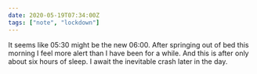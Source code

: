 ```yaml
---
date: 2020-05-19T07:34:00Z
tags: ["note", "lockdown"]
---
```

It seems like 05:30 might be the new 06:00. After springing out of bed this morning I feel more alert than I have been for a while. And this is after only about six hours of sleep. I await the inevitable crash later in the day.
